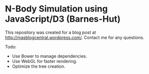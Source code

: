 N-Body Simulation using JavaScript/D3 (Barnes-Hut)
===================

This repository was created for a blog post at http://masblogcentral.wordpress.com/. Contact me for any questions.

Todo:
- Use Bower to manage dependencies.
- Use WebGL for faster rendering.
- Optimize the tree creation.
